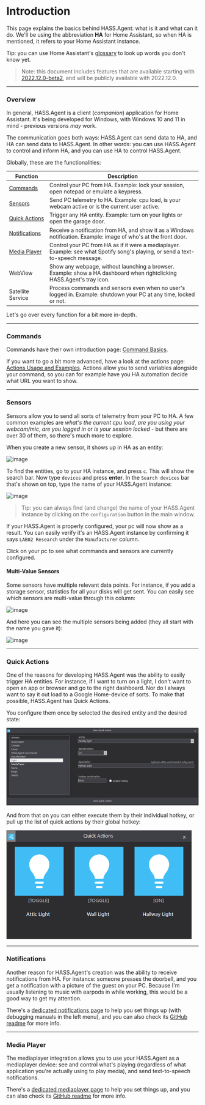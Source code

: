 # Introduction

This page explains the basics behind HASS.Agent: what is it and what can it do. We'll be using the abbreviation **HA** for Home Assistant, so when HA is mentioned, it refers to your Home Assistant instance.

Tip: you can use Home Assistant's [glossary](https://www.home-assistant.io/docs/glossary/) to look up words you don't know yet.

> Note: this document includes features that are available starting with [2022.12.0-beta2](https://github.com/LAB02-Research/HASS.Agent/releases/tag/2022.12.0-beta2), and will be publicly available with 2022.12.0.

----

### Overview

In general, HASS.Agent is a client (*companion*) application for Home Assistant. It's being developed for Windows, with Windows 10 and 11 in mind - previous versions *may* work. 

The communication goes both ways: HASS.Agent can send data to HA, and HA can send data to HASS.Agent. In other words: you can use HASS.Agent to control and inform HA, and you can use HA to control HASS.Agent.

Globally, these are the functionalities:

| Function | Description |
| ------------ | ------------- |
| [Commands](#commands) | Control your PC from HA. Example: lock your session, open notepad or emulate a keypress. |
| [Sensors](#sensors) | Send PC telemetry to HA. Example: cpu load, is your webcam active or is the current user active. |
| [Quick Actions](#quick-actions) | Trigger any HA entity. Example: turn on your lights or open the garage door. |
| [Notifications](#notifications) | Receive a notification from HA, and show it as a Windows notification. Example: image of who's at the front door. |
| [Media Player](#media-player) | Control your PC from HA as if it were a mediaplayer. Example: see what Spotify song's playing, or send a text-to-speech message. |
| WebView | Show any webpage, without launching a browser. Example: show a HA dashboard when rightclicking HASS.Agent's tray icon. |
| Satellite Service | Process commands and sensors even when no user's logged in. Example: shutdown your PC at any time, locked or not. |

Let's go over every function for a bit more in-depth.

----

### Commands

Commands have their own introduction page: [Command Basics](commands/command-basics.md).

If you want to go a bit more advanced, have a look at the actions page: [Actions Usage and Examples](commands/actions-usage-and-examples.md). Actions allow you to send variables alongside your command, so you can for example have you HA automation decide what URL you want to show.

----

### Sensors

Sensors allow you to send all sorts of telemetry from your PC to HA. A few common examples are *what's the current cpu load*, *are you using your webcam/mic*, *are you logged in* or *is your session locked* - but there are over 30 of them, so there's much more to explore.

When you create a new sensor, it shows up in HA as an entity:

![image](https://user-images.githubusercontent.com/81011038/170042142-705937df-f0ad-4808-aee4-7a1e87ec0aab.png)

To find the entities, go to your HA instance, and press `c`. This will show the search bar. Now type `devices` and press **enter**. In the `Search devices` bar that's shown on top, type the name of your HASS.Agent instance:

![image](https://user-images.githubusercontent.com/81011038/167813646-22cd747f-9094-42d4-b48b-2b17766d582f.png)

> Tip: you can always find (and change) the name of your HASS.Agent instance by clicking on the `configuration` button in the main window.

If your HASS.Agent is properly configured, your pc will now show as a result. You can easily verify it's an HASS.Agent instance by confirming it says `LAB02 Research` under the `Manufacturer` column.

Click on your pc to see what commands and sensors are currently configured.

#### Multi-Value Sensors

Some sensors have multiple relevant data points. For instance, if you add a storage sensor, statistics for all your disks will get sent. You can easily see which sensors are multi-value through this column:

![image](https://user-images.githubusercontent.com/81011038/170042833-dcfe8f90-d972-4758-92bc-fdb6beaa8e47.png)

And here you can see the multiple sensors being added (they all start with the name you gave it):

![image](https://user-images.githubusercontent.com/81011038/170043145-d7b28d68-be3b-4009-8600-20956be7c62a.png)

----

### Quick Actions

One of the reasons for developing HASS.Agent was the ability to easily trigger HA entities. For instance, if I want to turn on a light, I don't want to open an app or browser and go to the right dashboard. Nor do I always want to say it out load to a Google Home-device of sorts. To make that possible, HASS.Agent has Quick Actions. 

You configure them once by selected the desired entity and the desired state:

![New Quick Actions](https://raw.githubusercontent.com/LAB02-Research/HASS.Agent/main/images/hass_agent_new_quickaction.png)

And from that on you can either execute them by their individual hotkey, or pull up the list of quick actions by their global hotkey:

![Quick Actions](https://raw.githubusercontent.com/LAB02-Research/HASS.Agent/main/images/hass_agent_quickactions.png)

----

### Notifications

Another reason for HASS.Agent's creation was the ability to receive notifications from HA. For instance: someone presses the doorbell, and you get a notification with a picture of the guest on your PC. Because I'm usually listening to music with earpods in while working, this would be a good way to get my attention.

There's a [dedicated notifications page](https://hassagent.readthedocs.io/en/latest/notifications/notification-usage-and-examples/) to help you set things up (with debugging manuals in the left menu), and you can also check its [GitHub readme](https://github.com/LAB02-Research/HASS.Agent-Notifier) for more info.

----

### Media Player

The mediaplayer integration allows you to use your HASS.Agent as a mediaplayer device: see and control what's playing (regardless of what application you're actually using to play media), and send text-to-speech notifications. 

There's a [dedicated mediaplayer page](https://hassagent.readthedocs.io/en/latest/mediaplayer/mediaplayer-usage-and-examples/) to help you set things up, and you can also check its [GitHub readme](https://github.com/LAB02-Research/HASS.Agent-MediaPlayer) for more info.
